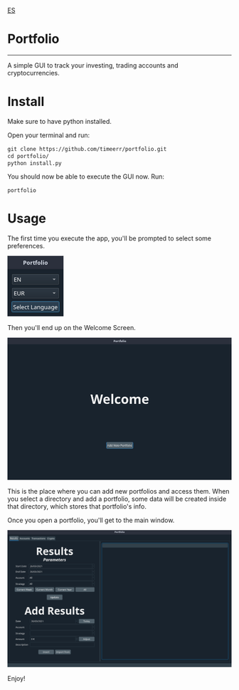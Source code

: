 [ES](./README_ES.md)
# Portfolio

---

A simple GUI to track your investing, trading accounts and cryptocurrencies.

# Install

Make sure to have python installed.

Open your terminal and run:

```
git clone https://github.com/timeerr/portfolio.git
cd portfolio/
python install.py
```

You should now be able to execute the GUI now.
Run:

```
portfolio
```

# Usage

The first time you execute the app, you'll be prompted to select some preferences.

![](screenshots/initial_config.png)

Then you'll end up on the Welcome Screen.

![](screenshots/welcomescreen.png)

This is the place where you can add new portfolios and access them.
When you select a directory and add a portfolio, some data will be created inside that directory, which stores that portfolio's info.

Once you open a portfolio, you'll get to the main window.

![](screenshots/mainwindow.png)

Enjoy!
